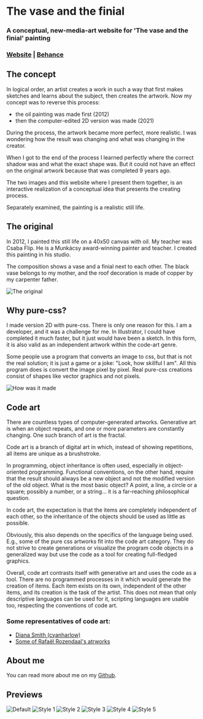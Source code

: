 # The vase and the finial
### A conceptual, new-media-art website for 'The vase and the finial' painting
### [Website](https://thevaseandthefinial.com) | [Behance](https://www.behance.net/gallery/127631653/The-vase-and-the-finial)

## The concept

In logical order, an artist creates a work in such a way that first makes sketches and learns about the subject, then creates the artwork. Now my concept was to reverse this process:

 - the oil painting was made first (2012)
 - then the computer-edited 2D version was made (2021)

During the process, the artwork became more perfect, more realistic. I was wondering how the result was changing and what was changing in the creator.

When I got to the end of the process I learned perfectly where the correct shadow was and what the exact shape was. But it could not have an effect on the original artwork because that was completed 9 years ago.

The two images and this website where I present them together, is an interactive realization of a conceptual idea that presents the creating process. 

Separately examined, the painting is a realistic still life.

## The original

In 2012, I painted this still life on a 40x50 canvas with oil. My teacher was Csaba Flip. He is a Munkácsy award-winning painter and teacher. I created this painting in his studio.

The composition shows a vase and a finial next to each other. The black vase belongs to my mother, and the roof decoration is made of copper by my carpenter father.

![The original](https://raw.githubusercontent.com/C4RC0/the-vase-and-the-finial/master/packages/the-vase-and-the-finial/src/common/components/Concept/photo.jpg)

## Why pure-css?

I made version 2D with pure-css. There is only one reason for this. I am a developer, and it was a challenge for me. In Illustrator, I could have completed it much faster, but it just would have been a sketch. In this form, it is also valid as an independent artwork within the code-art genre.

Some people use a program that converts an image to css, but that is not the real solution; it is just a game or a joke: "Look, how skillful I am". All this program does is convert the image pixel by pixel. Real pure-css creations consist of shapes like vector graphics and not pixels.

![How was it made](https://raw.githubusercontent.com/C4RC0/the-vase-and-the-finial/master/packages/the-vase-and-the-finial/src/common/components/Concept/how-was-it-made.jpg)

## Code art

There are countless types of computer-generated artworks. Generative art is when an object repeats, and one or more parameters are constantly changing. One such branch of art is the fractal.

Code art is a branch of digital art in which, instead of showing repetitions, all items are unique as a brushstroke.

In programming, object inheritance is often used, especially in object-oriented programming. Functional conventions, on the other hand, require that the result should always be a new object and not the modified version of the old object. What is the most basic object? A point, a line, a circle or a square; possibly a number, or a string... it is a far-reaching philosophical question.

In code art, the expectation is that the items are completely independent of each other, so the inheritance of the objects should be used as little as possible.

Obviously, this also depends on the specifics of the language being used. E.g., some of the pure css artworks fit into the code art category. They do not strive to create generations or visualize the program code objects in a generalized way but use the code as a tool for creating  full-fledged graphics.

Overall, code art contrasts itself with generative art and uses the code as a tool. There are no programmed processes in it which would generate the creation of items. Each item exists on its own, independent of the other items, and its creation is the task of the artist. This does not mean that only descriptive languages can be used for it, scripting languages are usable too, respecting the conventions of code art.

### Some representatives of code art:

- [Diana Smith (cyanharlow)](https://github.com/cyanharlow)
- [Some of Rafaël Rozendaal's atrworks](https://www.newrafael.com/websites/)

## About me

You can read more about me on my [Github](https://github.com/C4RC0).

## Previews

![Default](https://raw.githubusercontent.com/C4RC0/the-vase-and-the-finial/master/packages/the-vase-and-the-finial/run/public/assets/preview-1920x1080.jpg)
![Style 1](https://raw.githubusercontent.com/C4RC0/the-vase-and-the-finial/master/packages/the-vase-and-the-finial/run/public/assets/preview-style1-1920x1080.jpg)
![Style 2](https://raw.githubusercontent.com/C4RC0/the-vase-and-the-finial/master/packages/the-vase-and-the-finial/run/public/assets/preview-style2-1920x1080.jpg)
![Style 3](https://raw.githubusercontent.com/C4RC0/the-vase-and-the-finial/master/packages/the-vase-and-the-finial/run/public/assets/preview-style3-1920x1080.jpg)
![Style 4](https://raw.githubusercontent.com/C4RC0/the-vase-and-the-finial/master/packages/the-vase-and-the-finial/run/public/assets/preview-style4-1920x1080.jpg)
![Style 5](https://raw.githubusercontent.com/C4RC0/the-vase-and-the-finial/master/packages/the-vase-and-the-finial/run/public/assets/preview-style5-1920x1080.jpg)
